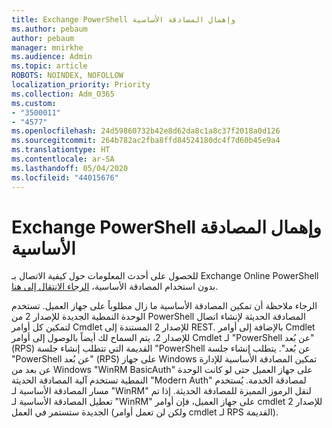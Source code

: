 ```yaml
---
title: Exchange PowerShell وإهمال المصادقة الأساسية
ms.author: pebaum
author: pebaum
manager: mnirkhe
ms.audience: Admin
ms.topic: article
ROBOTS: NOINDEX, NOFOLLOW
localization_priority: Priority
ms.collection: Adm_O365
ms.custom:
- "3500011"
- "4577"
ms.openlocfilehash: 24d59860732b42e8d62da8c1a8c37f2018a0d126
ms.sourcegitcommit: 264b782ac2fba8ffd84524180dc4f7d60b45e9a4
ms.translationtype: HT
ms.contentlocale: ar-SA
ms.lasthandoff: 05/04/2020
ms.locfileid: "44015676"
---
```

# <a name="exchange-powershell-and-basic-authentication-deprecation"></a>Exchange PowerShell وإهمال المصادقة الأساسية

للحصول على أحدث المعلومات حول كيفية الاتصال بـ Exchange Online PowerShell بدون استخدام المصادقة الأساسية، [الرجاء الانتقال إلى هنا](https://aka.ms/psbasicauth).

الرجاء ملاحظة أن تمكين المصادقة الأساسية ما زال مطلوباً على جهاز العميل.
تستخدم الوحدة النمطية الجديدة للإصدار 2 من PowerShell المصادقة الحديثة لإنشاء اتصال لتمكين كل أوامر Cmdlet للإصدار 2 المستندة إلى REST. بالإضافة إلى أوامر Cmdlet للإصدار 2، يتم السماح لك أيضاً بالوصول إلى أوامر Cmdlet لـ "PowerShell عن بُعد" (RPS) القديمة التي تتطلب إنشاء جلسة "PowerShell عن بُعد". يتطلب إنشاء جلسة "PowerShell عن بُعد" (RPS) على جهاز Windows تمكين المصادقة الأساسية للإدارة عن بعد من Windows "WinRM BasicAuth" على جهاز العميل حتى لو كانت الوحدة النمطية تستخدم آلية المصادقة الحديثة "Modern Auth" لمصادقة الخدمة. يُستخدم مسار المصادقة الأساسية لـ "WinRM" لنقل الرموز المميزة للمصادقة الحديثة. إذا تم تعطيل المصادقة الأساسية لـ "WinRM" على جهاز العميل، فإن أوامر cmdlet للإصدار 2 الجديدة ستستمر في العمل (ولكن لن تعمل أوامر cmdlet لـ RPS القديمة).

